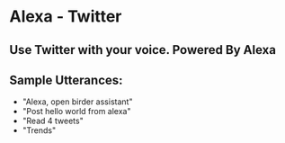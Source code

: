 # Alexa - Twitter

## Use Twitter with your voice. Powered By Alexa

## Sample Utterances:
- "Alexa, open birder assistant"
- "Post hello world from alexa"
- "Read 4 tweets"
- "Trends"
